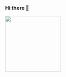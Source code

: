 ### Hi there 👋
<img height="180em" src="https://github-readme-stats.vercel.app/api?username=msutic&show_icons=true&hide_border=true&&count_private=true&include_all_commits=true" />
<!--
**msutic/msutic** is a ✨ _special_ ✨ repository because its `README.md` (this file) appears on your GitHub profile.

Here are some ideas to get you started:

- 🔭 I’m currently working on ...
- 🌱 I’m currently learning ...
- 👯 I’m looking to collaborate on ...
- 🤔 I’m looking for help with ...
- 💬 Ask me about ...
- 📫 How to reach me: ...
- 😄 Pronouns: ...
- ⚡ Fun fact: ...
-->
